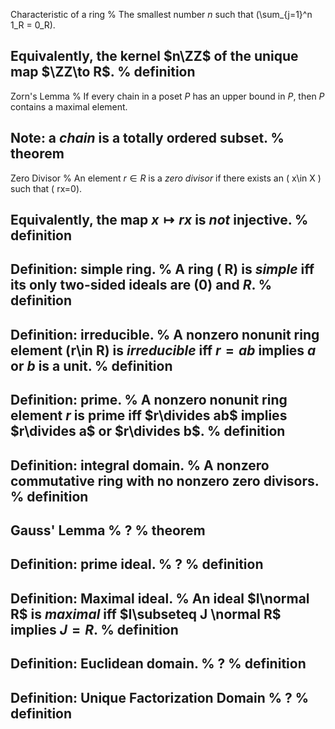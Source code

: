 Characteristic of a ring
%
The smallest number $n$ such that \(\sum_{j=1}^n 1_R = 0_R\).

Equivalently, the kernel $n\ZZ$ of the unique map $\ZZ\to R$.
%
definition
---

Zorn's Lemma
%
If every chain in a poset $P$ has an upper bound in $P$, then $P$ contains a maximal element.

Note: a *chain* is a totally ordered subset.
%
theorem
---

Zero Divisor
%
An element $r\in R$ is a *zero divisor* if there exists an \( x\in X \) such that \( rx=0\).

Equivalently, the map $x\mapsto rx$ is *not* injective.
%
definition
---

Definition: simple ring.
%
A ring \( R\) is *simple* iff its only two-sided ideals are $(0)$ and $R$.
%
definition
---

Definition: irreducible.
%
A nonzero nonunit ring element \(r\in R\) is *irreducible* iff $r=ab$ implies $a$ or $b$ is a unit.
%
definition
---


Definition: prime.
%
A nonzero nonunit ring element $r$ is prime iff $r\divides ab$ implies $r\divides a$ or $r\divides b$.
%
definition
---

Definition: integral domain.
%
A nonzero commutative ring with no nonzero zero divisors.
%
definition
---

Gauss' Lemma
%
?
%
theorem
---

Definition: prime ideal.
%
?
%
definition
---

Definition: Maximal ideal.
%
An ideal $I\normal R$ is *maximal* iff $I\subseteq J \normal R$ implies $J=R$.
%
definition
---

Definition: Euclidean domain.
%
?
%
definition
---

Definition: Unique Factorization Domain
%
?
%
definition
---


